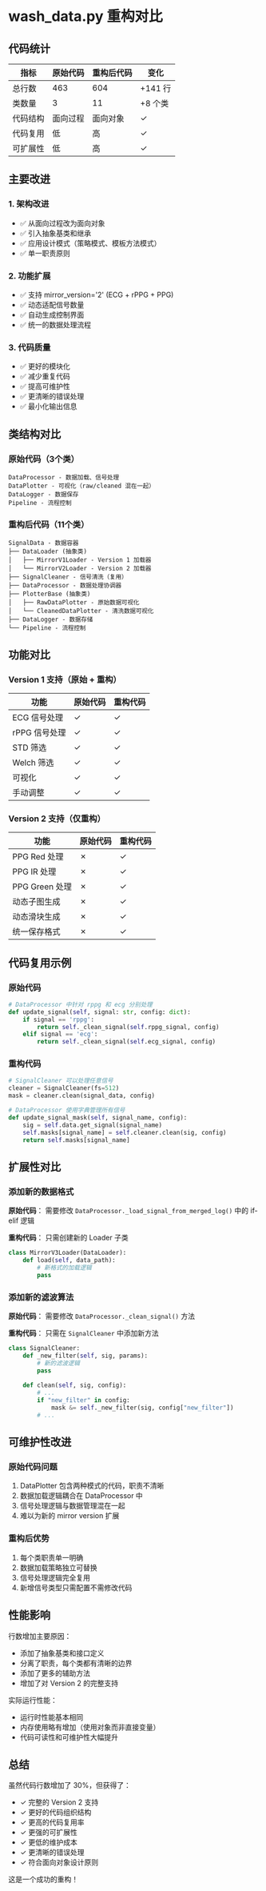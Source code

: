 # wash_data.py 重构对比

## 代码统计

| 指标 | 原始代码 | 重构后代码 | 变化 |
|------|---------|-----------|------|
| 总行数 | 463 | 604 | +141 行 |
| 类数量 | 3 | 11 | +8 个类 |
| 代码结构 | 面向过程 | 面向对象 | ✓ |
| 代码复用 | 低 | 高 | ✓ |
| 可扩展性 | 低 | 高 | ✓ |

## 主要改进

### 1. 架构改进
- ✅ 从面向过程改为面向对象
- ✅ 引入抽象基类和继承
- ✅ 应用设计模式（策略模式、模板方法模式）
- ✅ 单一职责原则

### 2. 功能扩展
- ✅ 支持 mirror_version='2' (ECG + rPPG + PPG)
- ✅ 动态适配信号数量
- ✅ 自动生成控制界面
- ✅ 统一的数据处理流程

### 3. 代码质量
- ✅ 更好的模块化
- ✅ 减少重复代码
- ✅ 提高可维护性
- ✅ 更清晰的错误处理
- ✅ 最小化输出信息

## 类结构对比

### 原始代码（3个类）
```
DataProcessor - 数据加载、信号处理
DataPlotter - 可视化（raw/cleaned 混在一起）
DataLogger - 数据保存
Pipeline - 流程控制
```

### 重构后代码（11个类）
```
SignalData - 数据容器
├── DataLoader (抽象类)
│   ├── MirrorV1Loader - Version 1 加载器
│   └── MirrorV2Loader - Version 2 加载器
├── SignalCleaner - 信号清洗（复用）
├── DataProcessor - 数据处理协调器
├── PlotterBase (抽象类)
│   ├── RawDataPlotter - 原始数据可视化
│   └── CleanedDataPlotter - 清洗数据可视化
├── DataLogger - 数据存储
└── Pipeline - 流程控制
```

## 功能对比

### Version 1 支持（原始 + 重构）
| 功能 | 原始代码 | 重构代码 |
|------|---------|---------|
| ECG 信号处理 | ✓ | ✓ |
| rPPG 信号处理 | ✓ | ✓ |
| STD 筛选 | ✓ | ✓ |
| Welch 筛选 | ✓ | ✓ |
| 可视化 | ✓ | ✓ |
| 手动调整 | ✓ | ✓ |

### Version 2 支持（仅重构）
| 功能 | 原始代码 | 重构代码 |
|------|---------|---------|
| PPG Red 处理 | ✗ | ✓ |
| PPG IR 处理 | ✗ | ✓ |
| PPG Green 处理 | ✗ | ✓ |
| 动态子图生成 | ✗ | ✓ |
| 动态滑块生成 | ✗ | ✓ |
| 统一保存格式 | ✗ | ✓ |

## 代码复用示例

### 原始代码
```python
# DataProcessor 中针对 rppg 和 ecg 分别处理
def update_signal(self, signal: str, config: dict):
    if signal == 'rppg':
        return self._clean_signal(self.rppg_signal, config)
    elif signal == 'ecg':
        return self._clean_signal(self.ecg_signal, config)
```

### 重构代码
```python
# SignalCleaner 可以处理任意信号
cleaner = SignalCleaner(fs=512)
mask = cleaner.clean(signal_data, config)

# DataProcessor 使用字典管理所有信号
def update_signal_mask(self, signal_name, config):
    sig = self.data.get_signal(signal_name)
    self.masks[signal_name] = self.cleaner.clean(sig, config)
    return self.masks[signal_name]
```

## 扩展性对比

### 添加新的数据格式

**原始代码**：
需要修改 `DataProcessor._load_signal_from_merged_log()` 中的 if-elif 逻辑

**重构代码**：
只需创建新的 Loader 子类
```python
class MirrorV3Loader(DataLoader):
    def load(self, data_path):
        # 新格式的加载逻辑
        pass
```

### 添加新的滤波算法

**原始代码**：
需要修改 `DataProcessor._clean_signal()` 方法

**重构代码**：
只需在 `SignalCleaner` 中添加新方法
```python
class SignalCleaner:
    def _new_filter(self, sig, params):
        # 新的滤波逻辑
        pass
    
    def clean(self, sig, config):
        # ...
        if "new_filter" in config:
            mask &= self._new_filter(sig, config["new_filter"])
        # ...
```

## 可维护性改进

### 原始代码问题
1. DataPlotter 包含两种模式的代码，职责不清晰
2. 数据加载逻辑耦合在 DataProcessor 中
3. 信号处理逻辑与数据管理混在一起
4. 难以为新的 mirror version 扩展

### 重构后优势
1. 每个类职责单一明确
2. 数据加载策略独立可替换
3. 信号处理逻辑完全复用
4. 新增信号类型只需配置不需修改代码

## 性能影响

行数增加主要原因：
- 添加了抽象基类和接口定义
- 分离了职责，每个类都有清晰的边界
- 添加了更多的辅助方法
- 增加了对 Version 2 的完整支持

实际运行性能：
- 运行时性能基本相同
- 内存使用略有增加（使用对象而非直接变量）
- 代码可读性和可维护性大幅提升

## 总结

虽然代码行数增加了 30%，但获得了：
- ✓ 完整的 Version 2 支持
- ✓ 更好的代码组织结构
- ✓ 更高的代码复用率
- ✓ 更强的可扩展性
- ✓ 更低的维护成本
- ✓ 更清晰的错误处理
- ✓ 符合面向对象设计原则

这是一个成功的重构！
